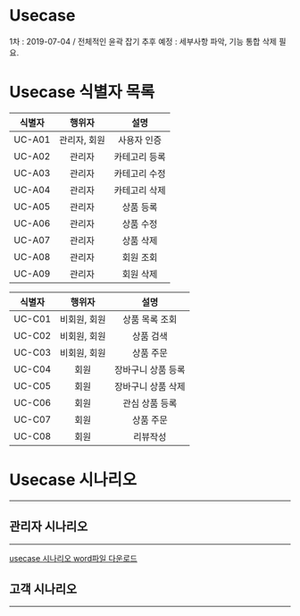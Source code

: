 # Usecase 

1차 : 2019-07-04 / 전체적인 윤곽 잡기
 추후 예정 : 세부사항 파악, 기능 통합 삭제 필요.




# Usecase 식별자 목록

| 식별자 |    행위자    |     설명      |
| :----: | :----------: | :-----------: |
| UC-A01 | 관리자, 회원 |  사용자 인증  |
| UC-A02 |    관리자    | 카테고리 등록 |
| UC-A03 |    관리자    | 카테고리 수정 |
| UC-A04 |    관리자    | 카테고리 삭제 |
| UC-A05 |    관리자    |   상품 등록   |
| UC-A06 |    관리자    |   상품 수정   |
| UC-A07 |    관리자    |   상품 삭제   |
| UC-A08 |    관리자    |   회원 조회   |
| UC-A09 |    관리자    |   회원 삭제   |

| 식별자 |    행위자    |        설명        |
| :----: | :----------: | :----------------: |
| UC-C01 | 비회원, 회원 |   상품 목록 조회   |
| UC-C02 | 비회원, 회원 |     상품 검색      |
| UC-C03 | 비회원, 회원 |     상품 주문      |
| UC-C04 |     회원     | 장바구니 상품 등록 |
| UC-C05 |     회원     | 장바구니 상품 삭제 |
| UC-C06 |     회원     |   관심 상품 등록   |
| UC-C07 |     회원     |     상품 주문      |
| UC-C08 |     회원     |      리뷰작성      |

# Usecase 시나리오

------


## 관리자 시나리오

------
[usecase 시나리오 word파일 다운로드](https://github.com/MaximSungmo/cafe24_shoppingmall_project/blob/master/Usecase/1차/usecase%20form_20190704.docx)


## 고객 시나리오

------



## 


